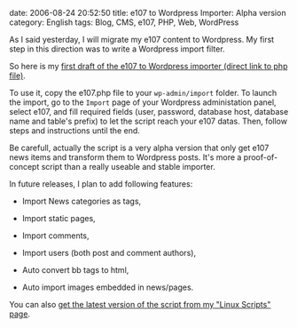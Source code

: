 date: 2006-08-24 20:52:50
title: e107 to Wordpress Importer: Alpha version
category: English
tags: Blog, CMS, e107, PHP, Web, WordPress

As I said yesterday, I will migrate my e107 content to Wordpress. My first step in this direction was to write a Wordpress import filter.

So here is my [first draft of the e107 to Wordpress importer (direct link to php file)](http://wordpress.org/extend/plugins/e107-importer/).

To use it, copy the e107.php file to your `wp-admin/import` folder. To launch the import, go to the `Import` page of your Wordpress administation panel, select e107, and fill required fields (user, password, database host, database name and table's prefix) to let the script reach your e107 datas. Then, follow steps and instructions until the end.

Be carefull, actually the script is a very alpha version that only get e107 news items and transform them to Wordpress posts. It's more a proof-of-concept script than a really useable and stable importer.

In future releases, I plan to add following features:

  * Import News categories as tags,

  * Import static pages,

  * Import comments,

  * Import users (both post and comment authors),

  * Auto convert bb tags to html,

  * Auto import images embedded in news/pages.

You can also [get the latest version of the script from my "Linux Scripts" page](http://kevin.deldycke.com/code/).
